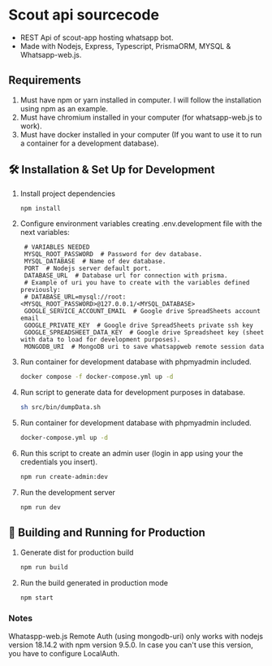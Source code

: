 # Scout api sourcecode

- REST Api of scout-app hosting whatsapp bot.
- Made with Nodejs, Express, Typescript, PrismaORM, MYSQL & Whatsapp-web.js.

## Requirements

1. Must have npm or yarn installed in computer. I will follow the installation using npm as an example.
2. Must have chromium installed in your computer (for whatsapp-web.js to work).
3. Must have docker installed in your computer (If you want to use it to run a container for a development database).

## 🛠 Installation & Set Up for Development

1. Install project dependencies

   ```sh
   npm install
   ```

2. Configure environment variables creating .env.development file with the next variables:

   ```dosini
    # VARIABLES NEEDED
    MYSQL_ROOT_PASSWORD  # Password for dev database.
    MYSQL_DATABASE  # Name of dev database.
    PORT  # Nodejs server default port.
    DATABASE_URL  # Database url for connection with prisma.
    # Example of uri you have to create with the variables defined previously:
    # DATABASE_URL=mysql://root:<MYSQL_ROOT_PASSWORD>@127.0.0.1/<MYSQL_DATABASE>
    GOOGLE_SERVICE_ACCOUNT_EMAIL  # Google drive SpreadSheets account email
    GOOGLE_PRIVATE_KEY  # Google drive SpreadSheets private ssh key
    GOOGLE_SPREADSHEET_DATA_KEY  # Google drive Spreadsheet key (sheet with data to load for development purposes).
    MONGODB_URI  # MongoDB uri to save whatsappweb remote session data
   ```

3. Run container for development database with phpmyadmin included.

   ```sh
   docker compose -f docker-compose.yml up -d
   ```

4. Run script to generate data for development purposes in database.

   ```sh
   sh src/bin/dumpData.sh
   ```

5. Run container for development database with phpmyadmin included.

   ```sh
   docker-compose.yml up -d
   ```

6. Run this script to create an admin user (login in app using your the credentials you insert).

   ```sh
   npm run create-admin:dev
   ```

7. Run the development server

   ```sh
   npm run dev
   ```

## 🚀 Building and Running for Production

1. Generate dist for production build

   ```sh
   npm run build
   ```

2. Run the build generated in production mode

   ```sh
   npm start
   ```

### Notes

Whataspp-web.js Remote Auth (using mongodb-uri) only works with nodejs version 18.14.2 with npm version 9.5.0.
In case you can't use this version, you have to configure LocalAuth.
